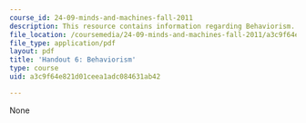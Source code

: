 ```yaml
---
course_id: 24-09-minds-and-machines-fall-2011
description: This resource contains information regarding Behaviorism.
file_location: /coursemedia/24-09-minds-and-machines-fall-2011/a3c9f64e821d01ceea1adc084631ab42_MIT24_09F11_behaviorism.pdf
file_type: application/pdf
layout: pdf
title: 'Handout 6: Behaviorism'
type: course
uid: a3c9f64e821d01ceea1adc084631ab42

---
```

None